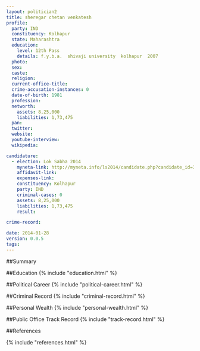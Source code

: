 ```yaml
---
layout: politician2
title: sheregar chetan venkatesh
profile: 
  party: IND
  constituency: Kolhapur
  state: Maharashtra
  education: 
    level: 12th Pass
    details: f.y.b.a.  shivaji university  kolhapur  2007
  photo: 
  sex: 
  caste: 
  religion: 
  current-office-title: 
  crime-accusation-instances: 0
  date-of-birth: 1981
  profession: 
  networth: 
    assets: 8,25,000
    liabilities: 1,73,475
  pan: 
  twitter: 
  website: 
  youtube-interview: 
  wikipedia: 

candidature: 
  - election: Lok Sabha 2014
    myneta-link: http://myneta.info/ls2014/candidate.php?candidate_id=3544
    affidavit-link: 
    expenses-link: 
    constituency: Kolhapur 
    party: IND
    criminal-cases: 0
    assets: 8,25,000
    liabilities: 1,73,475
    result:  

crime-record: 

date: 2014-01-28
version: 0.0.5
tags: 
---
```

##Summary


##Education
{% include "education.html" %}


##Political Career
{% include "political-career.html" %}


##Criminal Record
{% include "criminal-record.html" %}


##Personal Wealth
{% include "personal-wealth.html" %}


##Public Office Track Record
{% include "track-record.html" %}


##References


{% include "references.html" %}